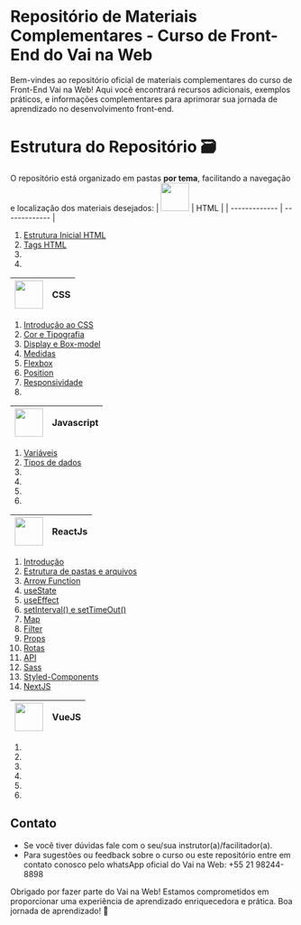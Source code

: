 # Repositório de Materiais Complementares - Curso de Front-End do Vai na Web

Bem-vindes ao repositório oficial de materiais complementares do curso de Front-End Vai na Web! Aqui você encontrará recursos adicionais, exemplos práticos, e informações complementares para aprimorar sua jornada de aprendizado no desenvolvimento front-end.

# Estrutura do Repositório 🗃

O repositório está organizado em pastas **por tema**, facilitando a navegação e localização dos materiais desejados:
| <img src='https://logodownload.org/wp-content/uploads/2016/10/html5-logo-2834x4000.png' width = '50px'/> | HTML |
| ------------- | ------------- |

<ol>
    <li>
        <a href="./MOD1/04.Estrutura Inicial HTML.md
        " >Estrutura Inicial HTML </a>
    </li>
    <li>
        <a href="./MOD1/05.Conhecendo as tags.md" >Tags HTML </a>
    </li>
    <li></li>
   <li></li>
</ol>

| <img src='https://logodownload.org/wp-content/uploads/2017/04/css-3-logo-2834x4000.png' width = '50px'/> | CSS |
| -------------------------------------------------------------------------------------------------------- | --- |

<ol>
 <li>
      <a href="./MOD1/07.Introdução ao CSS.md" >Introdução ao CSS </a>
  </li>
   <li>
 <a href="./MOD1/08.Cor e Tipografia.md" >Cor e Tipografia </a>
   </li>
   <li>
 <a href="./MOD1/09.Display e box-model.md" >Display e Box-model</a>
   </li>
   <li>
    <a href="./MOD1/10.Medidas CSS.md" >Medidas</a>
   </li>
   <li>
      <a href='./MOD1/11.Flexbox.md'>Flexbox</a>
   </li>
   <li>
       <a href=''>Position</a>
   </li>
   <li>
       <a href=''>Responsividade</a>
   </li>
   <li>
       <a href=''></a>
   </li>
</ol>

| <img src='https://logodownload.org/wp-content/uploads/2022/04/javascript-logo-4.png' width = '50px'/> | Javascript |
| ----------------------------------------------------------------------------------------------------- | ---------- |

<ol>
 <li>
  <a href="./MOD2/LogicaDeProgramacao/01.variaveis.md" >Variáveis</a>
 </li>
   <li>
    <a href="./MOD2/LogicaDeProgramacao/02.tiposDeDados.md" >Tipos de dados</a></li>
   <li></li>
   <li></li>
   <li></li>
   <li></li>
</ol>

| <img src='https://upload.wikimedia.org/wikipedia/commons/thumb/a/a7/React-icon.svg/2300px-React-icon.svg.png' width = '50px'/> | ReactJs |
| ------------------------------------------------------------------------------------------------------------------------------ | ------- |

<ol>
 <li>
  <a href="./MOD2/React/01.IntroducaoReact.md" >Introdução</a>
 </li>
   <li>
    <a href="./MOD2/React/02.EstruturaDePastasArquivosReact.md" >Estrutura de pastas e arquivos</a></li>
   <li>
    <a href="./MOD2/React/03.ArrowFunction.md" >Arrow Function</a></li>
   <li>
    <a href="./MOD2/React/04.Hooks(useState).md" >useState</a>
   </li>
    <li>
    <a href="./MOD2/React/11.useEffect.md" >useEffect</a>
   </li>
   <li>
    <a href="./MOD2/React/05.setInterval()setTimeout().md" >setInterval() e setTimeOut()</a></li>
   <li>
      <a href="./MOD2/React/07.Map.md" >Map</a>
   </li>
   <li>
      <a href="./MOD2/React/08.Filter.md" >Filter</a>
   </li>
   <li>
      <a href="./MOD2/React/10.Props.md" >Props</a>
   </li>
   <li>
      <a href="./MOD2/React/12.ReactRouterDom.md" >Rotas</a>
   </li>
   <li>
      <a href="./MOD2/React/13.API.md" >API</a>
   </li>
   <li>
      <a href="./MOD2/React/14.Sass.md" >Sass</a>
   </li>
     <li>
      <a href="./MOD2/React/06.StyledComponents.md" >Styled-Components</a>
   </li>
     <li>
      <a href="./MOD2/React/15.NextJs.md" >NextJS</a>
   </li>
</ol>

| <img src='https://cdn.icon-icons.com/icons2/2415/PNG/512/vuejs_original_wordmark_logo_icon_146305.png' width = '50px'/> | VueJS |
| ----------------------------------------------------------------------------------------------------- | ---------- |

<ol>
   <li>
   </li>
   <li>
   </li>
   <li></li>
   <li></li>
   <li></li>
   <li></li>
</ol>

## Contato

- Se você tiver dúvidas fale com o seu/sua instrutor(a)/facilitador(a).
- Para sugestões ou feedback sobre o curso ou este repositório entre em contato conosco pelo whatsApp oficial do Vai na Web: +55 21 98244-8898

Obrigado por fazer parte do Vai na Web! Estamos comprometidos em proporcionar uma experiência de aprendizado enriquecedora e prática. Boa jornada de aprendizado! 🚀
